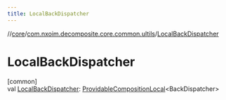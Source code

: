 ```yaml
---
title: LocalBackDispatcher
---
```

//[core](../../index.html)/[com.nxoim.decomposite.core.common.ultils](index.html)/[LocalBackDispatcher](-local-back-dispatcher.html)



# LocalBackDispatcher



[common]\
val [LocalBackDispatcher](-local-back-dispatcher.html): [ProvidableCompositionLocal](https://developer.android.com/reference/kotlin/androidx/compose/runtime/ProvidableCompositionLocal.html)&lt;BackDispatcher&gt;




